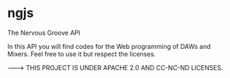 # ngjs
The Nervous Groove API

In this API you will find codes for the Web programming of DAWs and Mixers.
Feel free to use it but respect the licenses.

---> THIS PROJECT IS UNDER APACHE 2.0 AND CC-NC-ND LICENSES.

